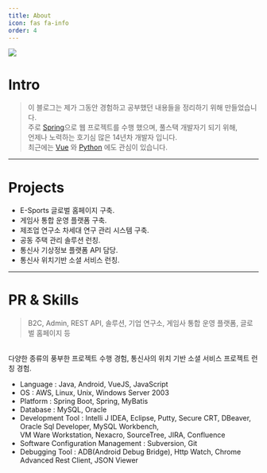 ```yaml
---
title: About
icon: fas fa-info
order: 4
---
```



<img src="/assets/img/cover7.jpg" width->

# Intro
> 이 블로그는 제가 그동안 경험하고 공부했던 내용들을 정리하기 위해 만들었습니다.<br/>
주로 [Spring][3]으로 웹 프로젝트를 수행 했으며, 풀스택 개발자기 되기 위해,<br/>
언제나 노력하는 호기심 많은 14년차 개발자 입니다.<br/>
최근에는 [Vue][1] 와 [Python][2] 에도 관심이 있습니다.

[1]:https://vuejs.org/
[2]:https://www.python.org/
[3]:https://spring.io/

---
# Projects

* E-Sports 글로벌 홈페이지 구축.
* 게임사 통합 운영 플랫폼 구축.
* 제조업 연구소 차세대 연구 관리 시스템 구축.
* 공동 주택 관리 솔루션 런칭.
* 통신사 기상정보 플랫폼 API 담당.
* 통신사 위치기반 소셜 서비스 런칭.

---
# PR & Skills

> B2C, Admin, REST API, 솔루션, 기업 연구소, 게임사 통합 운영 플랫폼, 글로벌 홈페이지 등
<br/>
다양한 종류의 풍부한 프로젝트 수행 경험, 통신사의 위치 기반 소셜 서비스 프로젝트 런칭 경험.

* Language : Java, Android, VueJS, JavaScript
* OS : AWS, Linux, Unix, Windows Server 2003
* Platform : Spring Boot, Spring, MyBatis
* Database : MySQL, Oracle
* Development Tool : Intelli J IDEA, Eclipse, Putty, Secure CRT, DBeaver, Oracle Sql Developer, MySQL Workbench,<br/>
  VM Ware Workstation, Nexacro, SourceTree, JIRA, Confluence
* Software Configuration Management : Subversion, Git
* Debugging Tool : ADB(Android Debug Bridge), Http Watch, Chrome Advanced Rest Client, JSON Viewer
